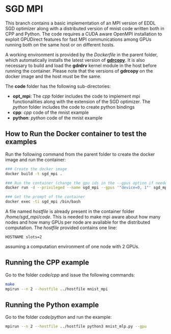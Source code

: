 # SGD MPI
This branch contains a basic implementation of an MPI version of EDDL SGD optimizer along with a distributed version of mnist code written both in CPP and Python.
The code requires a CUDA aware OpenMPI installation to exploit GPUDirect features for fast MPI communications among GPUs running both on the same host or on different hosts. 

A working environment is provided by the *Dockerfile* in the parent folder, which automatically installs the latest version of [**gdrcopy**](https://github.com/NVIDIA/gdrcopy). It is also necessary to build and load the **gdrdrv** kernel module in the host before running the container. Please note that the versions of **gdrcopy** on the docker image and the host must be the same.

The **code** folder has the following sub-directories:
 * **opt_mpi**: The *cpp* folder includes the code to implement mpi functionalities along with the extension of the SGD optimizer. The *python* folder includes the code to create python bindings
 * **cpp**: *cpp* code of the mnist example
 * **python**: *python* code of the mnist example  

## How to Run the Docker container to test the examples
Run the following command from the parent folder to create the docker image and run the container:
```bash
### Create the docker image
docker build -t sgd_mpi .

### Run the container (change the gpu ids in the --gpus option if needed)
docker run -d --privileged --name sgd_mpi --gpus '"device=0, 1"' sgd_mpi:latest

### Get the prompt of the container
docker exec -ti sgd_mpi /bin/bash
```

A file named *hostfile* is already present in the container folder */home/sgd_mpi/code*. This is needed to make mpi aware about how many nodes and how many GPUs per node are available for the distributed computation. The *hostfile* provided contains one line:
```
HOSTNAME slots=2
```
assuming a computation environment of one node with 2 GPUs.

## Running the CPP example
Go to the folder *code/cpp* and issue the following commands:
```bash
make
mpirun --n 2 --hostfile ../hostfile mnist_mpi
```

## Running the Python example
Go to the folder *code/python* and run the example:
```bash
mpirun --n 2 --hostfile ../hostfile python3 mnist_mlp.py --gpu
```

